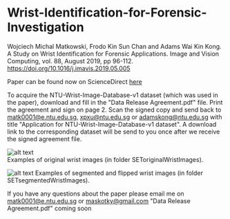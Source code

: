 # Wrist-Identification-for-Forensic-Investigation
Wojciech Michal Matkowski, Frodo Kin Sun Chan and Adams Wai Kin Kong. A Study on Wrist Identification for Forensic Applications. Image and Vision Computing, vol. 88, August 2019, pp 96-112. https://doi.org/10.1016/j.imavis.2019.05.005

Paper can be found now on ScienceDirect [here](https://www.sciencedirect.com/science/article/pii/S0262885619300733)

To acquire the NTU-Wrist-Image-Database-v1 dataset (which was used in the paper), download and fill in the "Data Release Agreement.pdf" file. Print the agreement and sign on page 2. Scan the signed copy and send back to matk0001@e.ntu.edu.sg, xpxu@ntu.edu.sg or adamskong@ntu.edu.sg with title "Application for NTU-Wrist-Image-Database-v1 dataset". A download link to the corresponding dataset will be send to you once after we receive the signed agreement file.

![alt text](https://github.com/matkowski-voy/Wrist-Identification-for-Forensic-Investigation/blob/master/originalImages.png)\
Examples of original wrist images (in folder SEToriginalWristImages). 

![alt text](https://github.com/matkowski-voy/Wrist-Identification-for-Forensic-Investigation/blob/master/segmentedImages.png)
Examples of segmented and flipped wrist images (in folder SETsegmentedWristImages). 

If you have any questions about the paper please email me on matk0001@e.ntu.edu.sg or maskotky@gmail.com
"Data Release Agreement.pdf" coming soon
